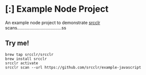 # [:] Example Node Project

An example node project to demonstrate [srcclr](https://www.srcclr.com) scans....................................ss

## Try me!

```
brew tap srcclr/srcclr
brew install srcclr
srcclr activate
srcclr scan --url https://github.com/srcclr/example-javascript
```
